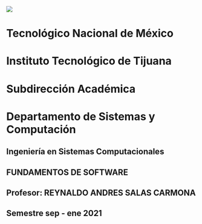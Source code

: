 ![](imagen/portadatcnm.png)

#    Tecnológico Nacional de México
#   Instituto Tecnológico de Tijuana
#        Subdirección Académica
# Departamento de Sistemas y Computación
##  Ingeniería en Sistemas Computacionales
##        FUNDAMENTOS DE SOFTWARE
##   Profesor: REYNALDO ANDRES SALAS CARMONA
##     Semestre sep - ene 2021
